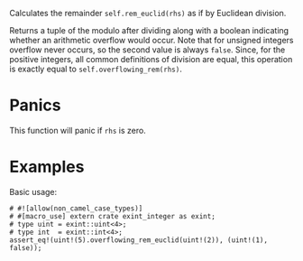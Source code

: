Calculates the remainder `self.rem_euclid(rhs)` as if by Euclidean division.

Returns a tuple of the modulo after dividing along with a boolean indicating
whether an arithmetic overflow would occur. Note that for unsigned integers
overflow never occurs, so the second value is always `false`. Since, for the
positive integers, all common definitions of division are equal, this operation
is exactly equal to `self.overflowing_rem(rhs)`.

# Panics

This function will panic if `rhs` is zero.

# Examples

Basic usage:

```
# #![allow(non_camel_case_types)]
# #[macro_use] extern crate exint_integer as exint;
# type uint = exint::uint<4>;
# type int  = exint::int<4>;
assert_eq!(uint!(5).overflowing_rem_euclid(uint!(2)), (uint!(1), false));
```
